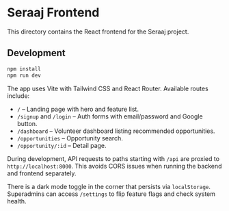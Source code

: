 # Seraaj Frontend

This directory contains the React frontend for the Seraaj project.

## Development

```bash
npm install
npm run dev
```

The app uses Vite with Tailwind CSS and React Router. Available routes include:

- `/` – Landing page with hero and feature list.
- `/signup` and `/login` – Auth forms with email/password and Google button.
- `/dashboard` – Volunteer dashboard listing recommended opportunities.
- `/opportunities` – Opportunity search.
- `/opportunity/:id` – Detail page.

During development, API requests to paths starting with `/api` are proxied to
`http://localhost:8000`. This avoids CORS issues when running the backend and
frontend separately.

There is a dark mode toggle in the corner that persists via `localStorage`.
Superadmins can access `/settings` to flip feature flags and check system
health.
